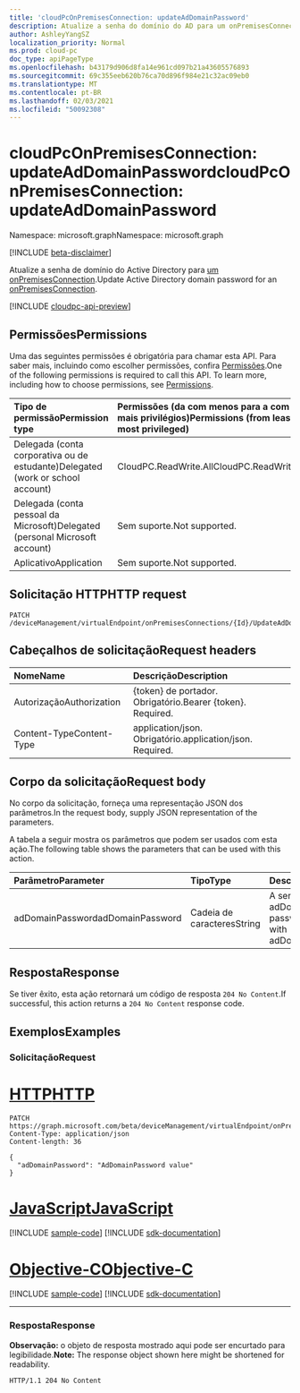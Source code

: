 ```yaml
---
title: 'cloudPcOnPremisesConnection: updateAdDomainPassword'
description: Atualize a senha do domínio do AD para um onPremisesConnection bem-sucedido.
author: AshleyYangSZ
localization_priority: Normal
ms.prod: cloud-pc
doc_type: apiPageType
ms.openlocfilehash: b43179d906d8fa14e961cd097b21a43605576893
ms.sourcegitcommit: 69c355eeb620b76ca70d896f984e21c32ac09eb0
ms.translationtype: MT
ms.contentlocale: pt-BR
ms.lasthandoff: 02/03/2021
ms.locfileid: "50092308"
---
```

# <a name="cloudpconpremisesconnection-updateaddomainpassword"></a><span data-ttu-id="58569-103">cloudPcOnPremisesConnection: updateAdDomainPassword</span><span class="sxs-lookup"><span data-stu-id="58569-103">cloudPcOnPremisesConnection: updateAdDomainPassword</span></span>
<span data-ttu-id="58569-104">Namespace: microsoft.graph</span><span class="sxs-lookup"><span data-stu-id="58569-104">Namespace: microsoft.graph</span></span>

[!INCLUDE [beta-disclaimer](../../includes/beta-disclaimer.md)]

<span data-ttu-id="58569-105">Atualize a senha de domínio do Active Directory para [um onPremisesConnection](../resources/cloudpconpremisesconnection.md).</span><span class="sxs-lookup"><span data-stu-id="58569-105">Update Active Directory domain password for an [onPremisesConnection](../resources/cloudpconpremisesconnection.md).</span></span>

[!INCLUDE [cloudpc-api-preview](../../includes/cloudpc-api-preview.md)]

## <a name="permissions"></a><span data-ttu-id="58569-106">Permissões</span><span class="sxs-lookup"><span data-stu-id="58569-106">Permissions</span></span>
<span data-ttu-id="58569-p101">Uma das seguintes permissões é obrigatória para chamar esta API. Para saber mais, incluindo como escolher permissões, confira [Permissões](/graph/permissions-reference).</span><span class="sxs-lookup"><span data-stu-id="58569-p101">One of the following permissions is required to call this API. To learn more, including how to choose permissions, see [Permissions](/graph/permissions-reference).</span></span>

|<span data-ttu-id="58569-109">Tipo de permissão</span><span class="sxs-lookup"><span data-stu-id="58569-109">Permission type</span></span>|<span data-ttu-id="58569-110">Permissões (da com menos para a com mais privilégios)</span><span class="sxs-lookup"><span data-stu-id="58569-110">Permissions (from least to most privileged)</span></span>|
|:---|:---|
|<span data-ttu-id="58569-111">Delegada (conta corporativa ou de estudante)</span><span class="sxs-lookup"><span data-stu-id="58569-111">Delegated (work or school account)</span></span>|<span data-ttu-id="58569-112">CloudPC.ReadWrite.All</span><span class="sxs-lookup"><span data-stu-id="58569-112">CloudPC.ReadWrite.All</span></span>|
|<span data-ttu-id="58569-113">Delegada (conta pessoal da Microsoft)</span><span class="sxs-lookup"><span data-stu-id="58569-113">Delegated (personal Microsoft account)</span></span>|<span data-ttu-id="58569-114">Sem suporte.</span><span class="sxs-lookup"><span data-stu-id="58569-114">Not supported.</span></span>|
|<span data-ttu-id="58569-115">Aplicativo</span><span class="sxs-lookup"><span data-stu-id="58569-115">Application</span></span>|<span data-ttu-id="58569-116">Sem suporte.</span><span class="sxs-lookup"><span data-stu-id="58569-116">Not supported.</span></span>|

## <a name="http-request"></a><span data-ttu-id="58569-117">Solicitação HTTP</span><span class="sxs-lookup"><span data-stu-id="58569-117">HTTP request</span></span>

<!-- {
  "blockType": "ignored"
}
-->
``` http
PATCH /deviceManagement/virtualEndpoint/onPremisesConnections/{Id}/UpdateAdDomainPassword
```

## <a name="request-headers"></a><span data-ttu-id="58569-118">Cabeçalhos de solicitação</span><span class="sxs-lookup"><span data-stu-id="58569-118">Request headers</span></span>
|<span data-ttu-id="58569-119">Nome</span><span class="sxs-lookup"><span data-stu-id="58569-119">Name</span></span>|<span data-ttu-id="58569-120">Descrição</span><span class="sxs-lookup"><span data-stu-id="58569-120">Description</span></span>|
|:---|:---|
|<span data-ttu-id="58569-121">Autorização</span><span class="sxs-lookup"><span data-stu-id="58569-121">Authorization</span></span>|<span data-ttu-id="58569-p102">{token} de portador. Obrigatório.</span><span class="sxs-lookup"><span data-stu-id="58569-p102">Bearer {token}. Required.</span></span>|
|<span data-ttu-id="58569-124">Content-Type</span><span class="sxs-lookup"><span data-stu-id="58569-124">Content-Type</span></span>|<span data-ttu-id="58569-p103">application/json. Obrigatório.</span><span class="sxs-lookup"><span data-stu-id="58569-p103">application/json. Required.</span></span>|

## <a name="request-body"></a><span data-ttu-id="58569-127">Corpo da solicitação</span><span class="sxs-lookup"><span data-stu-id="58569-127">Request body</span></span>
<span data-ttu-id="58569-128">No corpo da solicitação, forneça uma representação JSON dos parâmetros.</span><span class="sxs-lookup"><span data-stu-id="58569-128">In the request body, supply JSON representation of the parameters.</span></span>

<span data-ttu-id="58569-129">A tabela a seguir mostra os parâmetros que podem ser usados com esta ação.</span><span class="sxs-lookup"><span data-stu-id="58569-129">The following table shows the parameters that can be used with this action.</span></span>

|<span data-ttu-id="58569-130">Parâmetro</span><span class="sxs-lookup"><span data-stu-id="58569-130">Parameter</span></span>|<span data-ttu-id="58569-131">Tipo</span><span class="sxs-lookup"><span data-stu-id="58569-131">Type</span></span>|<span data-ttu-id="58569-132">Descrição</span><span class="sxs-lookup"><span data-stu-id="58569-132">Description</span></span>|
|:---|:---|:---|
|<span data-ttu-id="58569-133">adDomainPassword</span><span class="sxs-lookup"><span data-stu-id="58569-133">adDomainPassword</span></span>|<span data-ttu-id="58569-134">Cadeia de caracteres</span><span class="sxs-lookup"><span data-stu-id="58569-134">String</span></span>|<span data-ttu-id="58569-135">A senha associada a adDomainUsername</span><span class="sxs-lookup"><span data-stu-id="58569-135">The password associated with adDomainUsername</span></span>|



## <a name="response"></a><span data-ttu-id="58569-136">Resposta</span><span class="sxs-lookup"><span data-stu-id="58569-136">Response</span></span>

<span data-ttu-id="58569-137">Se tiver êxito, esta ação retornará um código de resposta `204 No Content`.</span><span class="sxs-lookup"><span data-stu-id="58569-137">If successful, this action returns a `204 No Content` response code.</span></span>

## <a name="examples"></a><span data-ttu-id="58569-138">Exemplos</span><span class="sxs-lookup"><span data-stu-id="58569-138">Examples</span></span>

### <a name="request"></a><span data-ttu-id="58569-139">Solicitação</span><span class="sxs-lookup"><span data-stu-id="58569-139">Request</span></span>

# <a name="http"></a>[<span data-ttu-id="58569-140">HTTP</span><span class="sxs-lookup"><span data-stu-id="58569-140">HTTP</span></span>](#tab/http)
<!-- {
  "blockType": "request",
  "name": "cloudpconpremisesconnection_updateaddomainpassword"
}
-->

``` http
PATCH https://graph.microsoft.com/beta/deviceManagement/virtualEndpoint/onPremisesConnections/{Id}/UpdateAdDomainPassword
Content-Type: application/json
Content-length: 36

{
  "adDomainPassword": "AdDomainPassword value"
}
```
# <a name="javascript"></a>[<span data-ttu-id="58569-141">JavaScript</span><span class="sxs-lookup"><span data-stu-id="58569-141">JavaScript</span></span>](#tab/javascript)
[!INCLUDE [sample-code](../includes/snippets/javascript/cloudpconpremisesconnection-updateaddomainpassword-javascript-snippets.md)]
[!INCLUDE [sdk-documentation](../includes/snippets/snippets-sdk-documentation-link.md)]

# <a name="objective-c"></a>[<span data-ttu-id="58569-142">Objective-C</span><span class="sxs-lookup"><span data-stu-id="58569-142">Objective-C</span></span>](#tab/objc)
[!INCLUDE [sample-code](../includes/snippets/objc/cloudpconpremisesconnection-updateaddomainpassword-objc-snippets.md)]
[!INCLUDE [sdk-documentation](../includes/snippets/snippets-sdk-documentation-link.md)]

---



### <a name="response"></a><span data-ttu-id="58569-143">Resposta</span><span class="sxs-lookup"><span data-stu-id="58569-143">Response</span></span>
<span data-ttu-id="58569-144">**Observação:** o objeto de resposta mostrado aqui pode ser encurtado para legibilidade.</span><span class="sxs-lookup"><span data-stu-id="58569-144">**Note:** The response object shown here might be shortened for readability.</span></span>
<!-- {
  "blockType": "response",
  "truncated": true
}
-->
``` http
HTTP/1.1 204 No Content
```

